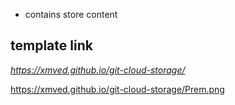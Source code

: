 * contains store content

## template link
*https://xmved.github.io/git-cloud-storage/*

https://xmved.github.io/git-cloud-storage/Prem.png
